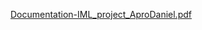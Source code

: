 [Documentation-IML_project_AproDaniel.pdf](https://github.com/user-attachments/files/20967073/Documentation-IML_project_AproDaniel.pdf)
